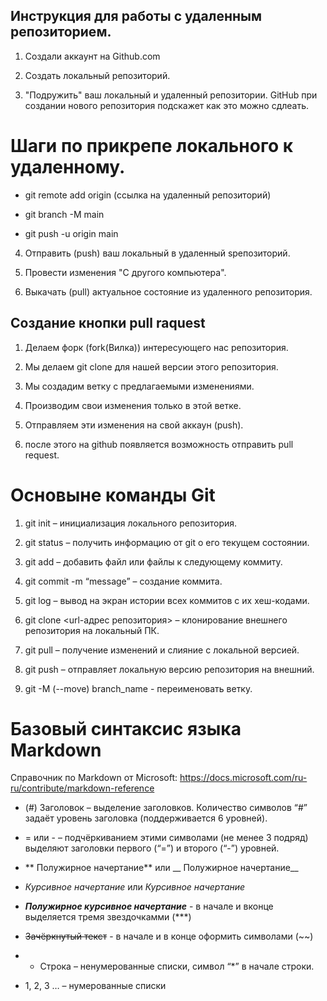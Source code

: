 ## Инструкция для работы с удаленным репозиторием.

1. Создали аккаунт на Github.com

2. Создать локальный репозиторий.

3. "Подружить" ваш локальный  и удаленный репозитории. GitHub при создании нового репозитория подскажет как это можно сдлеать.

# Шаги по прикрепе локального к удаленному.
* git remote add origin (ссылка на удаленный репозиторий)

* git branch -M main 

* git push -u origin main

4. Отправить (push) ваш локальный в удаленный sрепозиторий.

5. Провести изменения  "С  другого компьютера".

6. Выкачать (pull) актуальное состояние из удаленного репозитория.

## Создание кнопки pull raquest

1. Делаем форк (fork(Вилка)) интересующего нас репозитория.

2. Мы делаем git clone для нашей версии этого репозитория.

3. Мы создадим ветку с предлагаемыми изменениями.

4. Производим свои изменения только в этой ветке.

5. Отправляем эти изменения на свой аккаун (push).

6. после этого на github появляется возможность отправить pull request.

# Основыне команды Git

1. git init – инициализация локального репозитория.

2. git status – получить информацию от git о его текущем состоянии.

3. git add – добавить файл или файлы к следующему коммиту.

4. git commit -m “message” – создание коммита.

5. git log – вывод на экран истории всех коммитов с их хеш-кодами.

6. git clone <url-адрес репозитория> – клонирование внешнего репозитория на
локальный ПК.

7. git pull – получение изменений и слияние с локальной версией.

8. git push – отправляет локальную версию репозитория на внешний.

9. git -M (--move) branch_name - переименовать ветку.

# Базовый синтаксис языка Markdown

Справочник по Markdown от Microsoft:
https://docs.microsoft.com/ru-ru/contribute/markdown-reference

* (#) Заголовок – выделение заголовков. Количество символов “#” задаёт уровень заголовка
(поддерживается 6 уровней).

* = или - – подчёркиванием этими символами (не менее 3 подряд) выделяют заголовки первого
(“=”) и второго (“-”) уровней.

* ** Полужирное начертание** или __ Полужирное начертание__

* *Курсивное начертание* или _Курсивное начертание_

* ***Полужирное курсивное начертание*** - в начале и вконце выделяется тремя звездочкамми (***)

* ~~Зачёркнутый текст~~ - в начале и в конце оформить символами (~~)

* * Строка – ненумерованные списки, символ “*” в начале строки.

* 1, 2, 3 … – нумерованные списки



